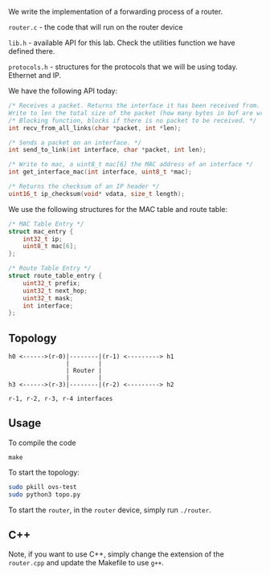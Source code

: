 We write the implementation of a forwarding process of a router.

``router.c`` - the code that will run on the router device

``lib.h`` - available API for this lab. Check the utilities function we have
defined there.

``protocols.h`` - structures for the protocols that we will be using today.
Ethernet and IP.

We have the following API today:

```c
/* Receives a packet. Returns the interface it has been received from.
Write to len the total size of the packet (how many bytes in buf are written) */
/* Blocking function, blocks if there is no packet to be received. */
int recv_from_all_links(char *packet, int *len);

/* Sends a packet on an interface. */
int send_to_link(int interface, char *packet, int len);

/* Write to mac, a uint8_t mac[6] the MAC address of an interface */
int get_interface_mac(int interface, uint8_t *mac);

/* Returns the checksum of an IP header */
uint16_t ip_checksum(void* vdata, size_t length);
```

We use the following structures for the MAC table and route table:

```c
/* MAC Table Entry */
struct mac_entry {
	int32_t ip;
	uint8_t mac[6];
};

/* Route Table Entry */
struct route_table_entry {
	uint32_t prefix;
	uint32_t next_hop;
	uint32_t mask;
	int interface;
};
```

## Topology

```
h0 <------>(r-0)|--------|(r-1) <---------> h1
                |        |
                | Router |
                |        |
h3 <------>(r-3)|--------|(r-2) <---------> h2

r-1, r-2, r-3, r-4 interfaces
```
## Usage

To compile the code
```
make
```

To start the topology:
```bash
sudo pkill ovs-test
sudo python3 topo.py
```

To start the `router`, in the `router` device, simply run `./router`.

## C++

Note, if you want to use C++, simply change the extension of the `router.cpp` 
and update the Makefile to use `g++`.
